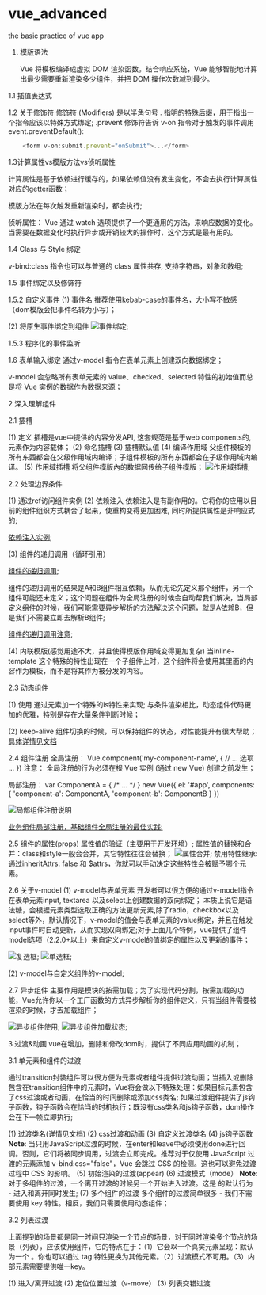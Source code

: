 # vue_advanced

the basic practice of vue app

1. 模版语法

    Vue 将模板编译成虚拟 DOM 渲染函数。结合响应系统，Vue 能够智能地计算出最少需要重新渲染多少组件，并把 DOM 操作次数减到最少。

1.1 插值表达式

1.2 关于修饰符
修饰符 (Modifiers) 是以半角句号 . 指明的特殊后缀，用于指出一个指令应该以特殊方式绑定;
.prevent 修饰符告诉 v-on 指令对于触发的事件调用 event.preventDefault():

```javascript
    <form v-on:submit.prevent="onSubmit">...</form>
```

1.3计算属性vs模版方法vs侦听属性

计算属性是基于依赖进行缓存的，如果依赖值没有发生变化，不会去执行计算属性对应的getter函数；

模版方法在每次触发重新渲染时，都会执行;

侦听属性： Vue 通过 watch 选项提供了一个更通用的方法，来响应数据的变化。当需要在数据变化时执行异步或开销较大的操作时，这个方式是最有用的。

1.4 Class 与 Style 绑定

v-bind:class 指令也可以与普通的 class 属性共存, 支持字符串，对象和数组;

1.5 事件绑定以及修饰符

1.5.2 自定义事件
(1) 事件名
推荐使用kebab-case的事件名，大小写不敏感（dom模版会把事件名转为小写）；

(2) 将原生事件绑定到组件
![事件绑定](./src/images/input-emit.png);

1.5.3 程序化的事件监听

1.6 表单输入绑定
通过v-model 指令在表单元素上创建双向数据绑定；

v-model 会忽略所有表单元素的 value、checked、selected 特性的初始值而总是将 Vue 实例的数据作为数据来源；

2 深入理解组件

2.1 插槽

(1) 定义
插槽是vue中提供的内容分发API, 这套规范是基于web components的, <slot>元素作为内容载体；
(2) 命名插槽
(3) 插槽默认值
(4) 编译作用域
  父组件模板的所有东西都会在父级作用域内编译；子组件模板的所有东西都会在子级作用域内编译。
(5) 作用域插槽
  将父组件模版內的数据回传给子组件模版；
  ![作用域插槽](./src/images/vue-slot.png);

2.2 处理边界条件

(1) 通过ref访问组件实例
(2) 依赖注入
  依赖注入是有副作用的。它将你的应用以目前的组件组织方式耦合了起来，使重构变得更加困难, 同时所提供属性是非响应式的;

[依赖注入实例](./src/images/vue-inject.png);

(3) 组件的递归调用（循环引用）

[组件的递归调用](./src/images/vue-circle.png);

组件的递归调用的结果是A和B组件相互依赖，从而无论先定义那个组件，另一个组件可能还未定义；这个问题在组件为全局注册的时候会自动帮我们解决，当局部定义组件的时候，我们可能需要异步解析的方法解决这个问题，就是A依赖B，但是我们不需要立即去解析B组件;

[组件的递归调用注意](./src/images/vue-circle-async.png);

(4) 内联模版(感觉用途不大，并且使得模版作用域变得更加复杂)
  当inline-template 这个特殊的特性出现在一个子组件上时，这个组件将会使用其里面的内容作为模板，而不是将其作为被分发的内容。

2.3 动态组件

(1) 使用
  通过<component>元素加一个特殊的is特性来实现; 与条件渲染相比，动态组件代码更加的优雅，特别是存在大量条件判断时候；

(2) keep-alive
  组件切换的时候，可以保持组件的状态，对性能提升有很大帮助；
  [具体详情见文档](https://cn.vuejs.org/v2/api/#keep-alive)

2.4 组件注册
全局注册：
Vue.component('my-component-name', {
  // ... 选项 ...
})
注意： 全局注册的行为必须在根 Vue 实例 (通过 new Vue) 创建之前发生；

局部注册：
var ComponentA = { /* ... */ }
new Vue({
  el: '#app',
  components: {
    'component-a': ComponentA,
    'component-b': ComponentB
  }
})

![局部组件注册说明](./src/images/vue-partial-component.png)

[业务组件局部注册，基础组件全局注册的最佳实践:](https://github.com/chrisvfritz/vue-enterprise-boilerplate/blob/master/src/components/_globals.js)

2.5 组件的属性(props)
属性值的验证（主要用于开发环境）;
属性值的替换和合并：class和style一般会合并，其它特性往往会替换；
![属性合并](./src/images/vue-props.png);
禁用特性继承:通过inheritAttrs: false 和 $attrs，你就可以手动决定这些特性会被赋予哪个元素。

2.6 关于v-model
(1) v-model与表单元素
开发者可以很方便的通过v-model指令在表单元素input, textarea 以及select上创建数据的双向绑定；
本质上说它是语法糖，会根据元素类型选取正确的方法更新元素,除了radio，checkbox以及select等外，默认情况下，v-model的值会与表单元素的value绑定，并且在触发input事件时自动更新，从而实现双向绑定;对于上面几个特例，vue提供了组件model选项（2.2.0+以上）来自定义v-model的值绑定的属性以及更新的事件；

![复选框](./src/images/input-checkbox.png);
![单选框](./src/images/input-radio.png);

(2) v-model与自定义组件的v-model;

2.7 异步组件
  主要作用是模块的按需加载；为了实现代码分割，按需加载的功能，Vue允许你以一个工厂函数的方式异步解析你的组件定义，只有当组件需要被渲染的时候，才去加载组件；

![异步组件使用](./src/images/vue-async.png);
![异步组件加载状态](./src/images/vue-async-status.png);

3 过渡&动画
  vue在增加，删除和修改dom时，提供了不同应用动画的机制；

3.1 单元素和组件的过渡

  通过transition封装组件可以很方便为元素或者组件提供过渡动画；当插入或删除包含在transition组件中的元素时，Vue将会做以下特殊处理：如果目标元素包含了css过渡或者动画，在恰当的时间删除或添加css类名; 如果过渡组件提供了js钩子函数，钩子函数会在恰当的时机执行；既没有css类名和js钩子函数，dom操作会在下一帧立即执行;

(1) 过渡类名(详情见文档)
(2) css过渡和动画
(3) 自定义过渡类名
(4) js钩子函数
**Note**: 当只用JavaScript过渡的时候，在enter和leave中必须使用done进行回调。否则，它们将被同步调用，过渡会立即完成。推荐对于仅使用 JavaScript 过渡的元素添加 v-bind:css="false"，Vue 会跳过 CSS 的检测。这也可以避免过渡过程中 CSS 的影响。
(5) 初始渲染的过渡(appear)
(6) 过渡模式（mode）
**Note**: 对于多组件的过渡，一个离开过渡的时候另一个开始进入过渡。这是 <transition> 的默认行为 - 进入和离开同时发生;
(7) 多个组件的过渡
多个组件的过渡简单很多 - 我们不需要使用 key 特性。相反，我们只需要使用动态组件；

3.2 列表过渡

  上面提到的场景都是同一时间只渲染一个节点的场景，对于同时渲染多个节点的场景（列表），应该使用<transition-group>组件，它的特点在于：（1）它会以一个真实元素呈现：默认为一个 <span>。你也可以通过 tag 特性更换为其他元素。（2）过渡模式不可用。（3）内部元素需要提供唯一key。

(1) 进入/离开过渡
(2) 定位位置过渡（v-move）
(3) 列表交错过渡
